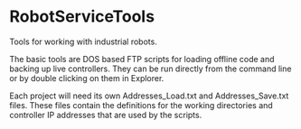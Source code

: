 # RobotServiceTools
Tools for working with industrial robots.

The basic tools are DOS based FTP scripts for loading offline code and backing up live controllers. They can be run directly from the command line or by double clicking on them in Explorer.

Each project will need its own Addresses_Load.txt and Addresses_Save.txt files. These files contain the definitions for the working directories and controller IP addresses that are used by the scripts.
